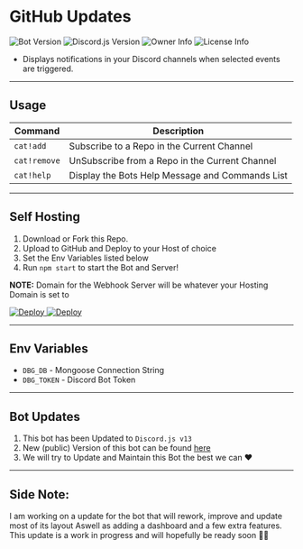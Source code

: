 # GitHub Updates
![Bot Version](https://img.shields.io/github/package-json/v/TheRealToxicDev/GitHub-Updates-Bot?style=flat-square&logo=github&label=Version&color=%2334D058) ![Discord.js Version](https://img.shields.io/badge/Discord.js-v13.3.1-%2334d058?style=flat-square&logo=npm&logoColor=fff) ![Owner Info](https://img.shields.io/badge/Owner-TheRealToxicDev-%2334d058?style=flat-square&logo=codepen&logoColor=fff) ![License Info](https://img.shields.io/badge/License-MIT-%2334d058?style=flat-square&logo=info&logoColor=fff)

- Displays notifications in your Discord channels when selected events are triggered.

---

## Usage

Command | Description
--------|------------
`cat!add` | Subscribe to a Repo in the Current Channel
`cat!remove` | UnSubscribe from a Repo in the Current Channel
`cat!help` | Display the Bots Help Message and Commands List

---

## Self Hosting
1. Download or Fork this Repo.
2. Upload to GitHub and Deploy to your Host of choice
3. Set the Env Variables listed below
4. Run `npm start` to start the Bot and Server!

**NOTE:** Domain for the Webhook Server will be whatever your Hosting Domain is set to

<a href="https://heroku.com/deploy?template=https://github.com/TheRealToxicDev/GitHub-Updates-Bot">
  <img src="https://www.herokucdn.com/deploy/button.svg" alt="Deploy">
</a>

<a href="https://railway.app/new/template?template=https%3A%2F%2Fgithub.com%2FTheRealToxicDev%2FGitHub-Updates-Bot&plugins=mongodb&envs=DBG_TOKEN%2CDBG_DB">
     <img src="https://railway.app/button.svg" alt="Deploy">
</a>

--- 

## Env Variables
- `DBG_DB` - Mongoose Connection String
- `DBG_TOKEN` - Discord Bot Token

---

## Bot Updates
1. This bot has been Updated to `Discord.js v13`
2. New (public) Version of this bot can be found [here](https://github.dbots.site/invite)
3. We will try to Update and Maintain this Bot the best we can ❤️

---

## Side Note:
I am working on a update for the bot that will rework, improve and update most of its layout
Aswell as adding a dashboard and a few extra features. This update is a work in progress and
will hopefully be ready soon 👌🏻


